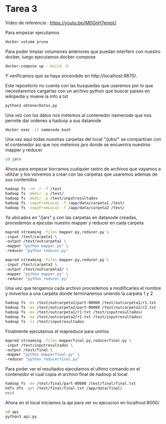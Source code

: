 # Tarea 3

Video de referencia : https://youtu.be/jM0GnH7empU

Para empezar ejecutamos 

```sh
docker volume prune
```

Para poder limpiar volumenes anteriores que puedan interferir con nuestro docker, luego ejecutamos docker-compose
```sh
docker-compose up --build -d
```

Y verificamos que se haya encendido en http://localhost:9870/.

Este repositorio no cuenta con las busquedas que usaremos por lo que necesitaremos cargarlas con un archivo python que buscar paises en wikipedia y mueve la info a txt

```sh
python3 obtenerDatos.py
```

Una vez con los datos nos metemos al contenedor namenode que nos permite dar ordenes a hadoop a sus datanode

```sh
docker exec -it namenode bash
```

Una vez aqui todas nuestras carpetas del local "/jobs/" se compartiran con el contenedor asi que nos metemos jars donde se encuentra nuestros mapper y reducer

```sh
cd jars
```

Ahora para empezar borramos cualquier rastro de archivos que vayamos a utilizar y los volvemos a crear con las carpetas que usaremos ademas de sus contenidos

```sh
hadoop fs -rm -r -f /test
hadoop fs -mkdir -p /test/
hadoop fs -mkdir -p /test/inputresultados
hadoop fs -copyFromLocal -f /app/data/carpeta1 /test/
hadoop fs -copyFromLocal -f /app/data/carpeta2 /test/
```

Ya ubicados en "/jars" y con las carpetas en datanode creadas, procedemos a ejecutar nuestro mapper y reducer en cada carpeta

```sh
mapred streaming -files mapper.py,reducer.py \
-input /test/carpeta1 \
-output /test/outcarpeta1 \
-mapper "python mapper.py" \
-reducer "python reducer.py"

mapred streaming -files mapper.py,reducer.py \
-input /test/carpeta2 \
-output /test/outcarpeta2/ \
-mapper "python mapper.py" \
-reducer "python reducer.py"
```

Una vez que tengamos cada archivo procedemos a modificarles el nombre y moverlos a una carpeta donde terminaremos uniendo la carpeta 1 y 2

```sh
hadoop fs -mv /test/outcarpeta1/part-00000 /test/outcarpeta1/r1.txt
hadoop fs -mv /test/outcarpeta2/part-00000 /test/outcarpeta2/r2.txt
hadoop fs -mv /test/outcarpeta1/r1.txt /test/inputresultados/
hadoop fs -mv /test/outcarpeta2/r2.txt /test/inputresultados/
hadoop fs -ls /test/inputresultados
```

Finalmente ejecutamos el mapreduce para unirlos

```sh
mapred streaming -files mapperfinal.py,reducerfinal.py \
-input /test/inputresultados \
-output /test/final \
-mapper "python mapperfinal.py" \
-reducer "python reducerfinal.py"
```

Para poder ver el resultados ejecutamos el ultimo comando en el contenedor el cual copia el archivo final de hadoop al local

```sh
hadoop fs -mv /test/final/part-00000 /test/final/final.txt
hdfs dfs -get /test/final/final.txt /app/data/final/
exit
```
Ahora en el local iniciamos la api para ver su ejecucion en localhost:8000/

```sh
cd api
python3 api.py
```
